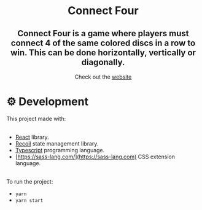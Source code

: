 <h1 align="center">Connect Four</h1>

<h2 align="center">Connect Four is a game where players must connect 4 of the same colored discs in a row to win. This can be done horizontally, vertically or diagonally.
</h2>

<p align="center">Check out the  <a href="https://gotmynews.herokuapp.com" target="_blank">website</a></p>

<h1>⚙️ Development</h1>

This project made with:  
<br>

- [React](https://reactjs.org) library.
- [Recoil](https://recoiljs.org/) state management library.
- [Typescript](https://www.typescriptlang.org/) programming language.
- [https://sass-lang.com/](https://sass-lang.com) CSS extension language.

<br>
To run the project:

<br>

- <code>yarn</code>
- <code>yarn start</code>

 <br>
